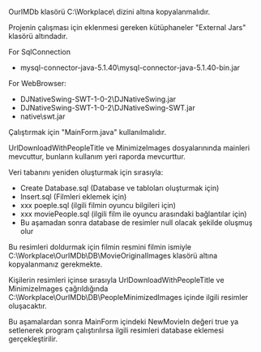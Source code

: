 OurIMDb klasörü C:\Workplace\ dizini altına kopyalanmalıdır.

Projenin çalışması için eklenmesi gereken kütüphaneler "External Jars" klasörü altındadır.

For SqlConnection
- mysql-connector-java-5.1.40\mysql-connector-java-5.1.40-bin.jar

For WebBrowser:
- DJNativeSwing-SWT-1-0-2\DJNativeSwing.jar
- DJNativeSwing-SWT-1-0-2\DJNativeSwing-SWT.jar
- native\swt.jar

Çalıştırmak için "MainForm.java" kullanılmalıdır.

UrlDownloadWithPeopleTitle ve MinimizeImages dosyalarınında mainleri mevcuttur, bunların kullanım yeri raporda mevcurttur.

Veri tabanını yeniden oluşturmak için sırasıyla:
- Create Database.sql (Database ve tabloları oluşturmak için)
- Insert.sql (Filmleri eklemek için)
- xxx poeple.sql (ilgili filmin oyuncu bilgileri için)
- xxx moviePeople.sql (ilgili film ile oyuncu arasındaki bağlantılar için)
- Bu aşamadan sonra database de resimler null olacak şekilde oluşmuş olur
	
Bu resimleri doldurmak için filmin resmini filmin ismiyle C:\Workplace\OurIMDb\DB\MovieOriginalImages klasörü altına kopyalanmanız gerekmekte.
	
Kişilerin resimleri içinse sırasıyla UrlDownloadWithPeopleTitle ve MinimizeImages çağrıldığında C:\Workplace\OurIMDb\DB\PeopleMinimizedImages içinde ilgili resimler oluşacaktır.

Bu aşamalardan sonra MainForm içindeki NewMovieIn değeri true ya setlenerek program çalıştırılırsa ilgili resimleri database eklemesi gerçekleştirilir.
